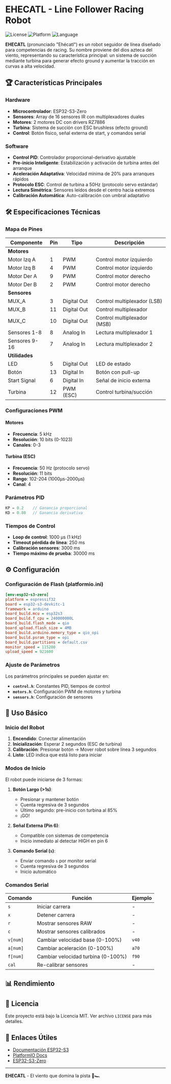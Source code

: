 # EHECATL - Line Follower Racing Robot

![License](https://img.shields.io/badge/license-MIT-blue.svg)
![Platform](https://img.shields.io/badge/platform-ESP32--S3-green.svg)
![Language](https://img.shields.io/badge/language-C%2B%2B-orange.svg)

**EHECATL** (pronunciado "Ehécatl") es un robot seguidor de línea diseñado para competencias de racing. Su nombre proviene del dios azteca del viento, representando su característica principal: un sistema de succión mediante turbina para generar efecto ground y aumentar la tracción en curvas a alta velocidad.

## 🏆 Características Principales

### Hardware
- **Microcontrolador**: ESP32-S3-Zero
- **Sensores**: Array de 16 sensores IR con multiplexadores duales
- **Motores**: 2 motores DC con drivers RZ7886
- **Turbina**: Sistema de succión con ESC brushless (efecto ground)
- **Control**: Botón físico, señal externa de start, y comandos serial

### Software
- **Control PID**: Controlador proporcional-derivativo ajustable
- **Pre-inicio Inteligente**: Estabilización y activación de turbina antes del arranque
- **Aceleración Adaptativa**: Velocidad mínima de 20% para arranques rápidos
- **Protocolo ESC**: Control de turbina a 50Hz (protocolo servo estándar)
- **Lectura Simétrica**: Sensores leídos desde el centro hacia extremos
- **Calibración Automática**: Auto-calibración con umbral adaptativo

## 🛠️ Especificaciones Técnicas

### Mapa de Pines

| Componente | Pin | Tipo | Descripción |
|------------|-----|------|-------------|
| **Motores** |
| Motor Izq A | 1 | PWM | Control motor izquierdo |
| Motor Izq B | 4 | PWM | Control motor izquierdo |
| Motor Der A | 9 | PWM | Control motor derecho |
| Motor Der B | 2 | PWM | Control motor derecho |
| **Sensores** |
| MUX_A | 3 | Digital Out | Control multiplexador (LSB) |
| MUX_B | 11 | Digital Out | Control multiplexador |
| MUX_C | 10 | Digital Out | Control multiplexador (MSB) |
| Sensores 1-8 | 8 | Analog In | Lectura multiplexador 1 |
| Sensores 9-16 | 7 | Analog In | Lectura multiplexador 2 |
| **Utilidades** |
| LED | 5 | Digital Out | LED de estado |
| Botón | 13 | Digital In | Botón con pull-up |
| Start Signal | 6 | Digital In | Señal de inicio externa |
| Turbina | 12 | PWM (ESC) | Control turbina/succión |

### Configuraciones PWM

#### Motores
- **Frecuencia**: 5 kHz
- **Resolución**: 10 bits (0-1023)
- **Canales**: 0-3

#### Turbina (ESC)
- **Frecuencia**: 50 Hz (protocolo servo)
- **Resolución**: 11 bits
- **Rango**: 102-204 (1000μs-2000μs)
- **Canal**: 4

### Parámetros PID

```cpp
KP = 0.2    // Ganancia proporcional
KD = 0.80   // Ganancia derivativa
```

### Tiempos de Control

- **Loop de control**: 1000 μs (1 kHz)
- **Timeout pérdida de línea**: 250 ms
- **Calibración sensores**: 3000 ms
- **Tiempo máximo de prueba**: 30000 ms

## ⚙️ Configuración

### Configuración de Flash (platformio.ini)

```ini
[env:esp32-s3-zero]
platform = espressif32
board = esp32-s3-devkitc-1
framework = arduino
board_build.mcu = esp32s3
board_build.f_cpu = 240000000L
board_build.flash_mode = qio
board_upload.flash_size = 4MB
board_build.arduino.memory_type = qio_opi
board_build.psram_type = opi
board_build.partitions = default.csv
monitor_speed = 115200
upload_speed = 921600
```

### Ajuste de Parámetros

Los parámetros principales se pueden ajustar en:

- **`control.h`**: Constantes PID, tiempos de control
- **`motors.h`**: Configuración PWM de motores y turbina
- **`sensors.h`**: Configuración de sensores

## 📱 Uso Básico

### Inicio del Robot

1. **Encendido**: Conectar alimentación
2. **Inicialización**: Esperar 2 segundos (ESC de turbina)
3. **Calibración**: Presionar botón → Mover robot sobre línea 3 segundos
4. **Listo**: LED indica que está listo para iniciar

### Modos de Inicio

El robot puede iniciarse de 3 formas:

1. **Botón Largo (>1s)**:
   - Presionar y mantener botón
   - Cuenta regresiva de 3 segundos
   - Último segundo: pre-inicio con turbina al 85%
   - ¡GO!

2. **Señal Externa (Pin 6)**:
   - Compatible con sistemas de competencia
   - Inicio inmediato al detectar HIGH en pin 6

3. **Comando Serial (`s`)**:
   - Enviar comando `s` por monitor serial
   - Cuenta regresiva de 3 segundos
   - Inicio automático

### Comandos Serial

| Comando | Función | Ejemplo |
|---------|---------|---------|
| `s` | Iniciar carrera | - |
| `x` | Detener carrera | - |
| `r` | Mostrar sensores RAW | - |
| `c` | Mostrar sensores calibrados | - |
| `v[num]` | Cambiar velocidad base (0-100%) | `v40` |
| `a[num]` | Cambiar aceleración (0-100%) | `a70` |
| `f[num]` | Cambiar velocidad turbina (0-100%) | `f90` |
| `cal` | Re-calibrar sensores | - |

## 📊 Rendimiento



## 📝 Licencia

Este proyecto está bajo la Licencia MIT. Ver archivo `LICENSE` para más detalles.

## 🔗 Enlaces Útiles

- [Documentación ESP32-S3](https://docs.espressif.com/projects/esp-idf/en/latest/esp32s3/)
- [PlatformIO Docs](https://docs.platformio.org/)
- [ESP32-S3-Zero](https://www.waveshare.com/wiki/ESP32-S3-Zero)

---

**EHECATL** - El viento que domina la pista 💨🏎️
